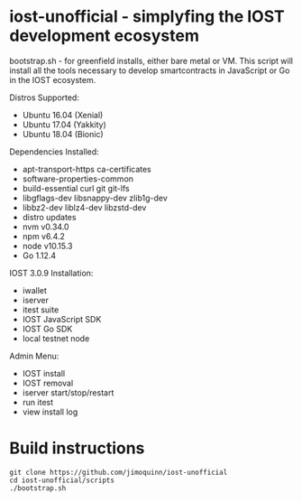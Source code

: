 # iost-unofficial - simplyfing the IOST development ecosystem
bootstrap.sh - for greenfield installs, either bare metal or VM.  This script 
will install all the tools necessary to develop smartcontracts in JavaScript
or Go in the IOST ecosystem.

Distros Supported:
*  Ubuntu 16.04 (Xenial)
*  Ubuntu 17.04 (Yakkity)
*  Ubuntu 18.04 (Bionic)


Dependencies Installed:
* apt-transport-https ca-certificates 
* software-properties-common 
* build-essential curl git git-lfs 
* libgflags-dev libsnappy-dev zlib1g-dev 
* libbz2-dev liblz4-dev libzstd-dev   
* distro updates
* nvm v0.34.0
* npm v6.4.2
* node v10.15.3
* Go 1.12.4


IOST 3.0.9 Installation: 
* iwallet
* iserver
* itest suite
* IOST JavaScript SDK
* IOST Go SDK
* local testnet node


Admin Menu:
* IOST install
* IOST removal
* iserver start/stop/restart
* run itest 
* view install log


#  Build instructions
```
git clone https://github.com/jimoquinn/iost-unofficial
cd iost-unofficial/scripts
./bootstrap.sh
```


